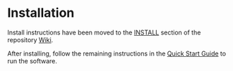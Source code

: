 # Installation

Install instructions have been moved to the [INSTALL](https://github.com/Tad-Network/tad-blockchain/wiki/INSTALL) section of the repository [Wiki](https://github.com/Tad-Network/tad-blockchain/wiki).

After installing, follow the remaining instructions in the
[Quick Start Guide](https://github.com/Tad-Network/tad-blockchain/wiki/Quick-Start-Guide)
to run the software.
